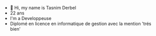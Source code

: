 - 👋 Hi, my name is Tasnim Derbel
- 22 ans
- I'm a Developpeuse
- Diplomé en licence en informatique de gestion avec la mention 'trés bien'

<!---
Tasnimderbel/Tasnimderbel is a ✨ special ✨ repository because its `README.md` (this file) appears on your GitHub profile.
You can click the Preview link to take a look at your changes.
--->
